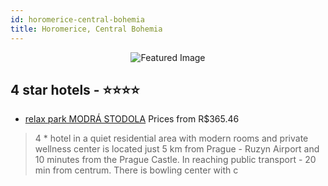 ```yaml
---
id: horomerice-central-bohemia
title: Horomerice, Central Bohemia
---
```


<center><img src="https://i.travelapi.com/hotels/9000000/8020000/8013900/8013886/52218e74_z.jpg" alt="Featured Image" /></center>


##  4 star hotels - ⭐️⭐️⭐️⭐️

-    [relax park MODRÁ STODOLA](https://us.hurb.com/hotels/horomerice/relax-park-modra-stodola-JNP-JP987742?cmp=18055) Prices from R$365.46
   > 4 * hotel in a quiet residential area with modern rooms and private wellness center is located just 5 km from Prague - Ruzyn  Airport and 10 minutes from the Prague Castle. In reaching public transport - 20 min from centrum. There is bowling center with c
